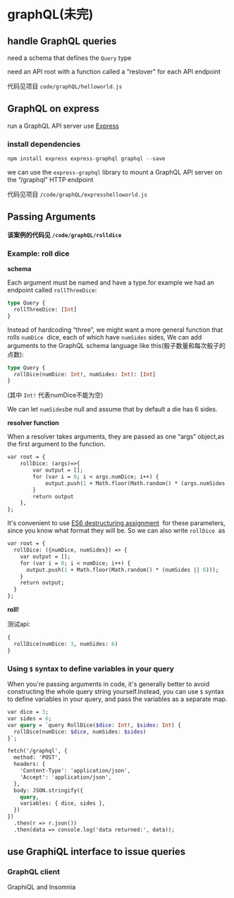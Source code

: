# graphQL(未完)

## handle GraphQL queries

need a schema that defines the `Query` type

need an API root with a function called a “reslover” for each API endpoint

代码见项目 `code/graphQL/helloworld.js`

## GraphQL on express

run a GraphQL API server use [Express](https://expressjs.com/)

### install dependencies

```jsx
npm install express express-graphql graphql --save
```

we can use the `express-graphql` library to mount a GraphQL API server on the “/graphql” HTTP endpoint

代码见项目 `/code/graphQL/expresshelloworld.js`

## Passing Arguments

**该案例的代码见 `/code/graphQL/rolldice`**

### Example: roll dice

**schema**

Each argument must be named and have a type.for example we had an endpoint called `rollThreeDice`:

```graphql
type Query {
  rollThreeDice: [Int]
}
```

Instead of hardcoding “three”, we might want a more general function that rolls `numDice`  dice, each of which have `numSides` sides, We can add arguments to the GraphQL schema language like this(骰子数量和每次骰子的点数):

```graphql
type Query {
  rollDice(numDice: Int!, numSides: Int): [Int]
}
```

(其中 `Int!` 代表numDice不能为空)

We can let `numSides`be null and assume that by default a die has 6 sides.

**resolver function**

When a resolver takes arguments, they are passed as one “args” object,as the first argument to the function.

```graphql
var root = {
    rollDice: (args)=>{
        var output = [];
        for (var i = 0; i < args.numDice; i++) {
            output.push(1 + Math.floor(Math.random() * (args.numSides || 6)));
        }
        return output
    },
};
```

It's convenient to use [ES6 destructuring assignment](https://developer.mozilla.org/en-US/docs/Web/JavaScript/Reference/Operators/Destructuring_assignment)  for these parameters, since you know what format they will be. So we can also write `rollDice`  as

```graphql
var root = {
  rollDice: ({numDice, numSides}) => {
    var output = [];
    for (var i = 0; i < numDice; i++) {
      output.push(1 + Math.floor(Math.random() * (numSides || 6)));
    }
    return output;
  }
};
```

**roll!**

测试api:

```graphql
{
  rollDice(numDice: 3, numSides: 6)
}
```

### Using `$` syntax to define variables in your query

When you're passing arguments in code, it's generally better to avoid constructing the whole query string yourself.Instead, you can use `$` syntax to define variables in your query, and pass the variables as a separate map.

```graphql
var dice = 3;
var sides = 6;
var query = `query RollDice($dice: Int!, $sides: Int) {
  rollDice(numDice: $dice, numSides: $sides)
}`;

fetch('/graphql', {
  method: 'POST',
  headers: {
    'Content-Type': 'application/json',
    'Accept': 'application/json',
  },
  body: JSON.stringify({
    query,
    variables: { dice, sides },
  })
})
  .then(r => r.json())
  .then(data => console.log('data returned:', data));
```

## use GraphiQL interface to issue queries

### GraphQL client

GraphiQL and Insomnia
